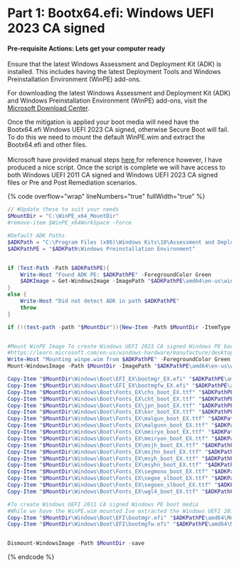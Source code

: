 # Part 1: Bootx64.efi: Windows UEFI 2023 CA signed

#### Pre-requisite Actions: Lets get your computer ready

Ensure that the latest Windows Assessment and Deployment Kit (ADK) is installed. This includes having the latest Deployment Tools and Windows Preinstallation Environment (WinPE) add-ons.

For downloading the latest Windows Assessment and Deployment Kit (ADK) and Windows Preinstallation Environment (WinPE) add-ons, visit the [Microsoft Download Center](https://docs.microsoft.com/en-us/windows-hardware/get-started/adk-install).

Once the mitigation is applied your boot media will need have the Bootx64.efi Windows UEFI 2023 CA signed, otherwise Secure Boot will fail. To do this we need to mount the default WinPE.wim and extract the Bootx64.efi and other files. \
\
Microsoft have provided manual steps [here ](https://support.microsoft.com/en-gb/topic/kb5025885-how-to-manage-the-windows-boot-manager-revocations-for-secure-boot-changes-associated-with-cve-2023-24932-41a975df-beb2-40c1-99a3-b3ff139f832d)for reference however, I have produced a nice script. Once the script is complete we will have access to both Windows UEFI 2011 CA signed and Windows UEFI 2023 CA signed files or Pre and Post Remediation scenarios.

{% code overflow="wrap" lineNumbers="true" fullWidth="true" %}
```powershell
// #Update these to suit your needs
$MountDir = "C:\WinPE_x64_MountDir"
#remove-item $WinPE_x64WorkSpace -Force

#Default ADK Paths
$ADKPath = "C:\Program Files (x86)\Windows Kits\10\Assessment and Deployment Kit"
$ADKPathPE = "$ADKPath\Windows Preinstallation Environment"


if (Test-Path -Path $ADKPathPE){
    Write-Host "Found ADK PE: $ADKPathPE" -ForegroundColor Green
    $ADKImage = Get-WindowsImage -ImagePath "$ADKPathPE\amd64\en-us\winpe.wim" -Index 1
}
else {
    Write-Host "Did not detect ADK in path $ADKPathPE"
    throw
}

if (!(test-path -path "$MountDir")){New-Item -Path $MountDir -ItemType Directory | Out-Null}


#Mount WinPE Image To create Windows UEFI 2023 CA signed Windows PE boot media
#https://learn.microsoft.com/en-us/windows-hardware/manufacture/desktop/winpe-create-usb-bootable-drive?view=windows-11
Write-Host "Mounting winpe.wim from $ADKPathPE" -ForegroundColor Green
Mount-WindowsImage -Path $MountDir -ImagePath "$ADKPathPE\amd64\en-us\winpe.wim" -Index 1 | out-null

Copy-Item "$MountDir\Windows\Boot\EFI_EX\bootmgr_EX.efi" "$ADKPathPE\amd64\Media\bootmgr.efi" -Force -Verbose
Copy-Item "$MountDir\Windows\Boot\EFI_EX\bootmgfw_EX.efi" "$ADKPathPE\amd64\Media\EFI\Boot\bootx64.efi" -Force -Verbose
Copy-Item "$MountDir\Windows\Boot\Fonts_EX\chs_boot_EX.ttf" "$ADKPathPE\amd64\Media\EFI\Microsoft\Boot\Fonts\chs_boot.ttf" -Force -Verbose
Copy-Item "$MountDir\Windows\Boot\Fonts_EX\cht_boot_EX.ttf" "$ADKPathPE\amd64\Media\EFI\Microsoft\Boot\Fonts\cht_boot.ttf" -Force -Verbose
Copy-Item "$MountDir\Windows\Boot\Fonts_EX\jpn_boot_EX.ttf" "$ADKPathPE\amd64\Media\EFI\Microsoft\Boot\Fonts\jpn_boot.ttf" -Force -Verbose
Copy-Item "$MountDir\Windows\Boot\Fonts_EX\kor_boot_EX.ttf" "$ADKPathPE\amd64\Media\EFI\Microsoft\Boot\Fonts\kor_boot.ttf" -Force -Verbose
Copy-Item "$MountDir\Windows\Boot\Fonts_EX\malgun_boot_EX.ttf" "$ADKPathPE\amd64\Media\EFI\Microsoft\Boot\Fonts\malgun_boot.ttf" -Force -Verbose
Copy-Item "$MountDir\Windows\Boot\Fonts_EX\malgunn_boot_EX.ttf" "$ADKPathPE\amd64\Media\EFI\Microsoft\Boot\Fonts\malgunn_boot.ttf" -Force -Verbose
Copy-Item "$MountDir\Windows\Boot\Fonts_EX\meiryo_boot_EX.ttf" "$ADKPathPE\amd64\Media\EFI\Microsoft\Boot\Fonts\meiryo_boot.ttf" -Force -Verbose
Copy-Item "$MountDir\Windows\Boot\Fonts_EX\meiryon_boot_EX.ttf" "$ADKPathPE\amd64\Media\EFI\Microsoft\Boot\Fonts\meiryon_boot.ttf" -Force -Verbose
Copy-Item "$MountDir\Windows\Boot\Fonts_EX\msjh_boot_EX.ttf" "$ADKPathPE\amd64\Media\EFI\Microsoft\Boot\Fonts\msjh_boot.ttf" -Force -Verbose
Copy-Item "$MountDir\Windows\Boot\Fonts_EX\msjhn_boot_EX.ttf" "$ADKPathPE\amd64\Media\EFI\Microsoft\Boot\Fonts\msjhn_boot.ttf" -Force -Verbose
Copy-Item "$MountDir\Windows\Boot\Fonts_EX\msyh_boot_EX.ttf" "$ADKPathPE\amd64\Media\EFI\Microsoft\Boot\Fonts\msyh_boot.ttf" -Force -Verbose
Copy-Item "$MountDir\Windows\Boot\Fonts_EX\msyhn_boot_EX.ttf" "$ADKPathPE\amd64\Media\EFI\Microsoft\Boot\Fonts\msyhn_boot.ttf" -Force -Verbose
Copy-Item "$MountDir\Windows\Boot\Fonts_EX\segmono_boot_EX.ttf" "$ADKPathPE\amd64\Media\EFI\Microsoft\Boot\Fonts\segmono_boot.ttf" -Force -Verbose
Copy-Item "$MountDir\Windows\Boot\Fonts_EX\segoe_slboot_EX.ttf" "$ADKPathPE\amd64\Media\EFI\Microsoft\Boot\Fonts\segoe_slboot.ttf" -Force -Verbose
Copy-Item "$MountDir\Windows\Boot\Fonts_EX\segoen_slboot_EX.ttf" "$ADKPathPE\amd64\Media\EFI\Microsoft\Boot\Fonts\segoen_slboot.ttf" -Force -Verbose
Copy-Item "$MountDir\Windows\Boot\Fonts_EX\wgl4_boot_EX.ttf" "$ADKPathPE\amd64\Media\EFI\Microsoft\Boot\Fonts\wgl4_boot.ttf" -Force -Verbose

#To create Windows UEFI 2011 CA signed Windows PE boot media
#While we have the WinPE.wim mounted Ive extracted the Windows UEFI 2011 CA signed files to easily use in future. 
Copy-Item "$MountDir\Windows\Boot\EFI\bootmgr.efi" "$ADKPathPE\amd64\Media\bootmgr.efi.2011" -Force -Verbose
Copy-Item "$MountDir\Windows\Boot\EFI\bootmgfw.efi" "$ADKPathPE\amd64\Media\EFI\Boot\bootx64.efi.2011" -Force -Verbose


Dismount-WindowsImage -Path $MountDir -save
```
{% endcode %}

